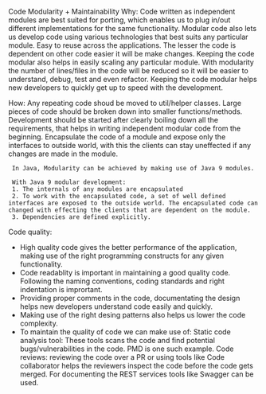Code Modularity + Maintainability
  Why:
   	 Code written as independent modules are best suited for porting, which enables us to plug in/out different implementations for the same functionality. Modular code also lets us develop code using various technologies that best suits any particular module.
   	 Easy to reuse across the applications. The lesser the code is dependent on other code easier it will be make changes.
     Keeping the code modular also helps in easily scaling any particular module.
   	 With modularity the number of lines/files in the code will be reduced so it will be easier to understand, debug, test and even refactor.
     Keeping the code modular helps new developers to quickly get up to speed with the development.


  How:
     Any repeating code shoud be moved to util/helper classes. Large pieces of code should be broken down into smaller functions/methods.
   	 Development should be started after clearly boiling down all the requirements, that helps in writing independent modular code from the beginning.
     Encapsulate the code of a module and expose only the interfaces to outside world, with this the clients can stay uneffected if any changes are made in the module.

     In Java, Modularity can be achieved by making use of Java 9 modules.

     With Java 9 modular development:
     1. The internals of any modules are encapsulated
     2. To work with the encapsulated code, a set of well defined interfaces are exposed to the outside world. The encapsulated code can changed with effecting the clients that are dependent on the module.
     3. Dependencies are defined explicitly.

Code quality:
- High quality code gives the better performance of the application, making use of the right programming constructs for any given functionality.
- Code readablity is important in maintaining a good quality code. Following the naming conventions, coding standards and right indentation is imprortant.
- Providing proper comments in the code, documentating the design helps new developers understand code easily and quickly.
- Making use of the right desing patterns also helps us lower the code complexity.
- To maintain the quality of code we can make use of:
  Static code analysis tool: These tools scans the code and find potential bugs/vulnerabilities in the code. PMD is one such example.
  Code reviews: reviewing the code over a PR or using tools like Code collaborator helps the reviewers inspect the code before the code gets merged.
  For documenting the REST services tools like Swagger can be used.
